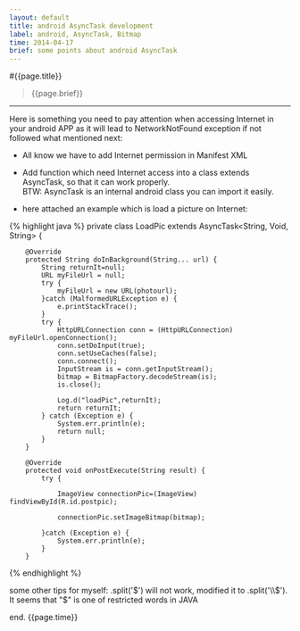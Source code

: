 ```yaml
---
layout: default
title: android AsyncTask development
label: android, AsyncTask, Bitmap
time: 2014-04-17
brief: some points about android AsyncTask
---
```


#{{page.title}}
> {{page.brief}}
**************

Here is something you need to pay attention when accessing Internet in your android APP as it will lead to NetworkNotFound exception if not followed what mentioned next:

- All know we have to add Internet permission in Manifest XML  
- Add function which need Internet access into a class extends AsyncTask, so that it can work properly.   
BTW: AsyncTask is an internal android class you can import it easily.  

- here attached an example which is load a picture on Internet:  

{% highlight java %}
private class LoadPic extends
	AsyncTask<String, Void, String> {
		
		@Override
		protected String doInBackground(String... url) {
			String returnIt=null;
			URL myFileUrl = null; 
			try { 
				myFileUrl = new URL(photourl); 
			}catch (MalformedURLException e) { 
				e.printStackTrace(); 
			} 
			try { 
				HttpURLConnection conn = (HttpURLConnection) myFileUrl.openConnection(); 
				conn.setDoInput(true);
				conn.setUseCaches(false);
				conn.connect(); 
				InputStream is = conn.getInputStream(); 
				bitmap = BitmapFactory.decodeStream(is); 
				is.close(); 
				
				Log.d("loadPic",returnIt);
				return returnIt;
			} catch (Exception e) {
				System.err.println(e);
				return null;
			}
		}

		@Override
		protected void onPostExecute(String result) {
			try {
				
				ImageView connectionPic=(ImageView) findViewById(R.id.postpic);
				
				connectionPic.setImageBitmap(bitmap); 
				
			}catch (Exception e) {
				System.err.println(e);
			}
		}
{% endhighlight %}


some other tips for myself: .split('$') will not work, modified it to .split('\\$'). It seems that "$" is one of restricted words in JAVA

end.
{{page.time}}
